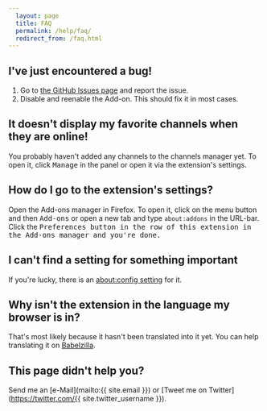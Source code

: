 ```yaml
---
  layout: page
  title: FAQ
  permalink: /help/faq/
  redirect_from: /faq.html
---
```

I've just encountered a bug!
----------------------------
 1. Go to [the GitHub Issues page](http://github.com/freaktechnik/justintv-stream-notifications/issues) and report the issue.
 2. Disable and reenable the Add-on. This should fix it in most cases.

It doesn't display my favorite channels when they are online!
-------------------------------------------------------------
You probably haven't added any channels to the channels manager yet. To open it, click <samp>Manage</samp> in the panel or open it via the extension's settings.

How do I go to the extension's settings?
----------------------------------------
Open the Add-ons manager in Firefox. To open it, click on the menu button and then <samp>Add-ons</samp> or open a new tab and type `about:addons` in the URL-bar. Click the <samp>Preferences<samp> button in the row of this extension in the Add-ons manager and you're done.

I can't find a setting for something important
-----------------------------------------
If you're lucky, there is an [about:config setting](/aboutconfig/) for it.

Why isn't the extension in the language my browser is in?
---------------------------------------------------
That's most likely because it hasn't been translated into it yet. You can help translating it on [Babelzilla](http://beta.babelzilla.org/projects/p/jtvn/).

This page didn't help you?
--------------------------
Send me an [e-Mail](mailto:{{ site.email }}) or [Tweet me on Twitter](https://twitter.com/{{ site.twitter_username }}).

